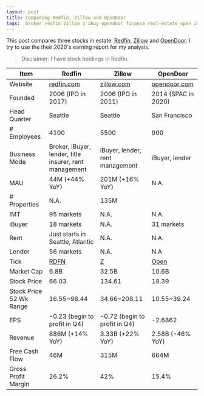 ```yaml
---
layout: post
title: Comparing Redfin, Zillow and OpenDoor
tags:  broker redfin zillow z ibuy opendoor finance real-estate open imt rdfn
---
```

This post compares three stocks in estate: [Redfin](https://www.redfin.com), [Zillow](https://www.zillow.com) and [OpenDoor](https://www.opendoor.com/). I try to use the their 2020's earning report for my analysis.

> Disclaimer: I have stock holdings in Redfin.

| Item                    | Redfin                                                 | Zillow                                 | OpenDoor                                     |
| ----------------------- | ------------------------------------------------------ | -------------------------------------- | -------------------------------------------- |
| Website                 | [redfin.com](https://www.redfin.com/)                  | [zillow.com](https://www.zillow.com/)  | [opendoor.com](https://www.opendoor.com/)    |
| Founded                 | 2006 (IPO in 2017)                                     | 2006 (IPO in 2011)                     | 2014 (SPAC in 2020)                          |
| Head Quarter            | Seattle                                                | Seattle                                | San Francisco                                |
| # Employees             | 4100                                                   | 5500                                   | 900                                          |
| Business Mode           | Broker, iBuyer, lender, title insurer, rent management | iBuyer, lender, rent management        | iBuyer, lender                               |
| MAU                     | 44M (+44% YoY)                                         | 201M (+16% YoY)                        | N.A.                                         |
| # Properties            | N.A.                                                   | 135M                                   |                                              |
| IMT                     | 95 markets                                             | N.A.                                   | N.A.                                         |
| iBuyer                  | 18 markets                                             | N.A.                                   | 31 markets                                   |
| Rent                    | Just starts in Seattle, Atlantic                       | N.A.                                   | N.A.                                         |
| Lender                  | 56 markets                                             | N.A.                                   | N.A                                          |
| Tick                    | [RDFN](https://finance.yahoo.com/quote/RDFN?p=RDFN)    | [Z](https://finance.yahoo.com/quote/Z) | [Open](https://finance.yahoo.com/quote/OPEN) |
| Market Cap              | 6.8B                                                   | 32.5B                                  | 10.6B                                        |
| Stock Price             | 66.03                                                  | 134.61                                 | 18.39                                        |
| Stock Price 52 Wk Range | 16.55~98.44                                            | 34.66~208.11                           | 10.55~39.24                                  |
| EPS                     | -0.23 (begin to profit in Q4)                          | -0.72 (begin to profit in Q4)          | -2.6862                                      |
| Revenue                 | 886M (+14% YoY)                                        | 3.33B (+22% YoY)                       | 2.58B (-46% YoY)                             |
| Free Cash Flow          | 46M                                                    | 315M                                   | 664M                                         |
| Gross Profit Margin     | 26.2%                                                  | 42%                                    | 15.4%                                        |

